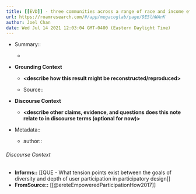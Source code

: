 ```yaml
---
title: [[EVD]] - three communities across a range of race and income effectively used ICTs to engage with policy and governance, but government officials were most responsive to and proactive with the majority white / middle-high income community - [[@ereteEmpoweredParticipationHow2017]]
url: https://roamresearch.com/#/app/megacoglab/page/9E5lhWAnK
author: Joel Chan
date: Wed Jul 14 2021 12:03:04 GMT-0400 (Eastern Daylight Time)
---
```


- Summary::

    - __<summarize the result in a bit more detail here>__
- **Grounding Context**

    - __<describe how this result might be reconstructed/reproduced>__

    - Source:: __<reference the paper Roam page here>__
- **Discourse Context**

    - __<describe other claims, evidence, and questions does this note relate to in discourse terms (optional for now)>__
- Metadata::

    - author:: <your name page here>

###### Discourse Context

- **Informs::** [[QUE - What tension points exist between the goals of diversity and depth of user participation in participatory design]]
- **FromSource::** [[@ereteEmpoweredParticipationHow2017]]
